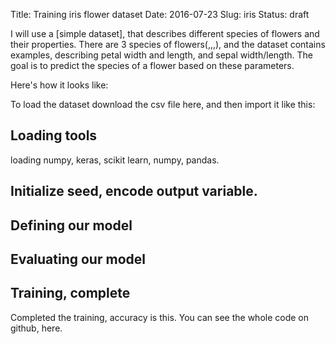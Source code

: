 Title: Training iris flower dataset
Date: 2016-07-23
Slug: iris
Status: draft


I will use a [simple dataset], that describes different species of flowers and their properties. There are 3 species of flowers(,,,), and the dataset contains examples, describing petal width and length, and sepal width/length. The goal is to predict the species of a flower based on these parameters.

Here's how it looks like:
<code></code>

To load the dataset download the csv file here, and then import it like this:

## Loading tools
loading numpy, keras, scikit learn, numpy, pandas.


## Initialize seed, encode output variable.

## Defining our model

## Evaluating our model

## Training, complete
Completed the training, accuracy is this.
You can see the whole code on github, here.

